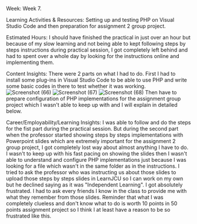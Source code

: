 Week: Week 7.

Learning Activities & Resources: Setting up and testing PHP on Visual Studio Code and then preparation for assignment 2 group project.

Estimated Hours: I should have finished the practical in just over an hour but because of my slow learning and not being able to kept following steps by steps instructions during practical session, I got completely left behind and had to spent over a whole day by looking for the instructions online and implementing them.

Content Insights: There were 2 parts on what I had to do. First I had to install some plug-ins in Visual Studio Code to be able to use PHP and write some basic codes in there to test whether it was working.
![Screenshot (66)](https://github.com/HtetArkarWin/weeklyentry.md/assets/103827096/6ff58949-faca-4a2d-a5bc-2d01bc25ba84)
![Screenshot (67)](https://github.com/HtetArkarWin/weeklyentry.md/assets/103827096/dfe8c778-3562-4308-82fe-3d77002e27ea)
![Screenshot (68)](https://github.com/HtetArkarWin/weeklyentry.md/assets/103827096/820ff2e5-8d22-4a98-9a84-36ef43d9ff5c)
Then have to prepare configuration of PHP implementations for the assignment group project which I wasn't able to keep up with and I will explain in detailed below.

Career/Employability/Learning Insights: I was able to follow and do the steps for the fist part during the practical session. But during the second part when the professor started showing steps by steps implementations with Powerpoint slides which are extremely important for the assignment 2 group project, I got completely lost way about almost anything I have to do. I wasn't to keep up with his fast pacing on showing the slides then I wasn't able to understand and configure PHP implementations just because I was looking for a file which wasn't in the same folder as in the instructions. I tried to ask the professor who was instructing us about those slides to upload those steps by steps slides in LearnJCU so I can work on my own but he declined saying as it was "Independent Learning". I got absolutely frustrated. I had to ask every friends I know in the class to provide me with what they remember from those slides. Reminder that what I was completely clueless and don't know what to do is worth 10 points in 50 points assignment project so I think I at least have a reason to be so frustrated like this.
